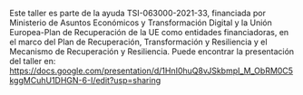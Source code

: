 Este taller es parte de la ayuda TSI-063000-2021-33, financiada por Ministerio de Asuntos Económicos y Transformación Digital y la Unión Europea-Plan de Recuperación de la UE como entidades financiadoras, en el marco del Plan de Recuperación, Transformación y Resiliencia y el Mecanismo de Recuperación y Resiliencia. 
Puede encontrar la presentación del taller en: https://docs.google.com/presentation/d/1HnI0huQ8vJSkbmpI_M_ObRM0C5kggMCuhU1DHGN-6-I/edit?usp=sharing

